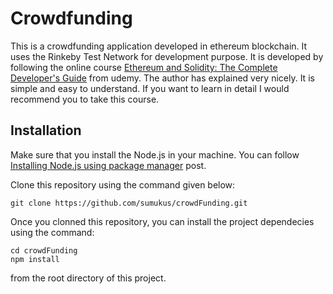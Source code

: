 # Crowdfunding
This is a crowdfunding application developed in ethereum blockchain. It uses the Rinkeby Test Network for development purpose. It is developed by following the online course [Ethereum and Solidity: The Complete Developer's Guide](https://www.udemy.com/course/ethereum-and-solidity-the-complete-developers-guide/) from udemy. The author has explained very nicely. It is simple and easy to understand. If you want to learn in detail I would recommend you to take this course.


## Installation

Make sure that you install the Node.js in your machine.  You can follow [Installing Node.js using package manager](https://nodejs.org/en/download/package-manager/) post.

Clone this repository using the command given below:
```
git clone https://github.com/sumukus/crowdFunding.git
```

Once you clonned this repository, you can install the project dependecies using the command:
```
cd crowdFunding
npm install
```
from the root directory of this project.
